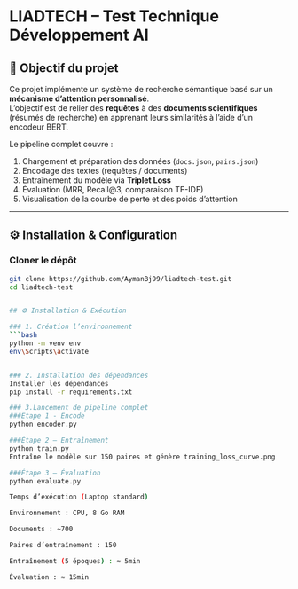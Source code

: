 # LIADTECH – Test Technique Développement AI

## 🧠 Objectif du projet
Ce projet implémente un système de recherche sémantique basé sur un **mécanisme d’attention personnalisé**.  
L’objectif est de relier des **requêtes** à des **documents scientifiques** (résumés de recherche) en apprenant leurs similarités à l’aide d’un encodeur BERT.

Le pipeline complet couvre :
1. Chargement et préparation des données (`docs.json`, `pairs.json`)
2. Encodage des textes (requêtes / documents)
3. Entraînement du modèle via **Triplet Loss**
4. Évaluation (MRR, Recall@3, comparaison TF-IDF)
5. Visualisation de la courbe de perte et des poids d’attention

---

## ⚙️ Installation & Configuration

### Cloner le dépôt
```bash
git clone https://github.com/AymanBj99/liadtech-test.git
cd liadtech-test


## ⚙️ Installation & Exécution

### 1. Création l’environnement
```bash
python -m venv env
env\Scripts\activate     


### 2. Installation des dépendances
Installer les dépendances
pip install -r requirements.txt

### 3.Lancement de pipeline complet
###Etape 1 - Encode
python encoder.py

###Étape 2 — Entraînement
python train.py
Entraîne le modèle sur 150 paires et génère training_loss_curve.png

###Étape 3 — Évaluation
python evaluate.py

Temps d’exécution (Laptop standard)

Environnement : CPU, 8 Go RAM

Documents : ~700

Paires d’entraînement : 150

Entraînement (5 époques) : ≈ 5min

Évaluation : ≈ 15min